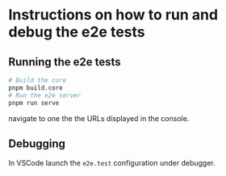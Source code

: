 # Instructions on how to run and debug the e2e tests

## Running the e2e tests

```bash
# Build the core
pnpm build.core
# Run the e2e server
pnpm run serve
```

navigate to one the the URLs displayed in the console.

## Debugging

In VSCode launch the `e2e.test` configuration under debugger.
